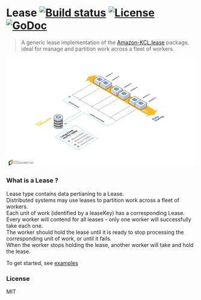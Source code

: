 # Lease [![Build status][travis-image]][travis-url] [![License][license-image]][license-url] [![GoDoc][godoc-img]][godoc-url]
> A generic lease implementation of the [Amazon-KCL.lease][kcl.lease] package. ideal for manage
> and partition work across a fleet of workers.

![Screenshot](https://github.com/a8m/lease/blob/master/assets/main.jpg)

### What is a Lease ?
Lease type contains data pertianing to a Lease.  
Distributed systems may use leases to partition work across a fleet of workers.  
Each unit of work (identified by a leaseKey) has a corresponding Lease.  
Every worker will contend for all leases - only one worker will successfully take each one.  
The worker should hold the lease until it is ready to stop processing the corresponding unit of work,
or until it fails.  
When the worker stops holding the lease, another worker will take and hold the lease.

To get started, see [examples][examples]


### License
MIT

[examples]:      https://github.com/a8m/lease/tree/master/_examples
[kcl.lease]:     https://github.com/awslabs/amazon-kinesis-client/tree/master/src/main/java/com/amazonaws/services/kinesis/leases
[godoc-url]:     https://godoc.org/github.com/a8m/lease
[godoc-img]:     https://img.shields.io/badge/godoc-reference-blue.svg?style=flat-square
[travis-url]:    https://travis-ci.org/a8m/lease
[travis-image]:  https://img.shields.io/travis/a8m/lease.svg?style=flat-square
[license-url]:   LICENSE
[license-image]: https://img.shields.io/badge/license-MIT-blue.svg?style=flat-square
